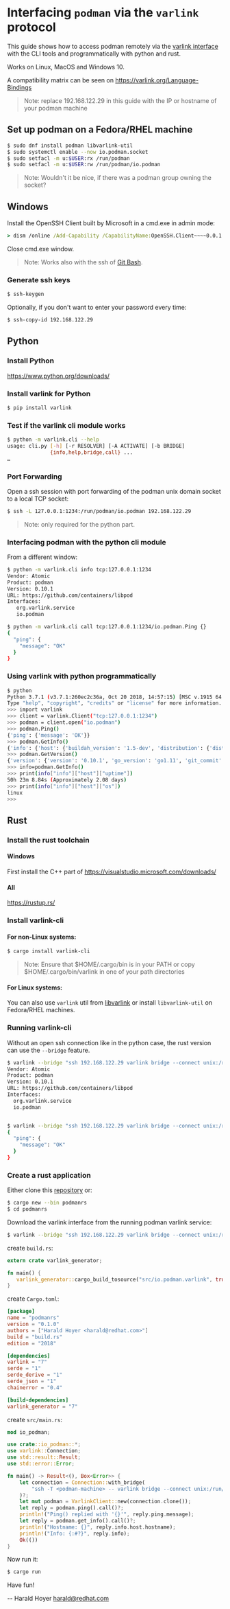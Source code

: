 # Interfacing `podman` via the `varlink` protocol

This guide shows how to access podman remotely via the [varlink interface](https://varlink.org)
with the CLI tools and programmatically with python and rust.

Works on Linux, MacOS and Windows 10.

A compatibility matrix can be seen on https://varlink.org/Language-Bindings

> Note: replace 192.168.122.29 in this guide with the IP or hostname of your
> podman machine

## Set up podman on a Fedora/RHEL machine

~~~bash
$ sudo dnf install podman libvarlink-util
$ sudo systemctl enable --now io.podman.socket
$ sudo setfacl -m u:$USER:rx /run/podman
$ sudo setfacl -m u:$USER:rw /run/podman/io.podman
~~~

> Note: Wouldn't it be nice, if there was a podman group owning the socket?

## Windows
Install the OpenSSH Client built by Microsoft in a cmd.exe in admin mode:

~~~cmd
> dism /online /Add-Capability /CapabilityName:OpenSSH.Client~~~~0.0.1.0
~~~

Close cmd.exe window.

> Note: Works also with the ssh of [Git Bash](https://gitforwindows.org/).

### Generate ssh keys
~~~bash
$ ssh-keygen
~~~

Optionally, if you don't want to enter your password every time:
~~~bash
$ ssh-copy-id 192.168.122.29
~~~

## Python

### Install Python
https://www.python.org/downloads/

### Install varlink for Python

~~~bash
$ pip install varlink
~~~

### Test if the varlink cli module works

~~~bash
$ python -m varlink.cli --help
usage: cli.py [-h] [-r RESOLVER] [-A ACTIVATE] [-b BRIDGE]
              {info,help,bridge,call} ...
…
~~~

### Port Forwarding

Open a ssh session with port forwarding of the podman unix domain socket to a local TCP socket:

~~~bash
$ ssh -L 127.0.0.1:1234:/run/podman/io.podman 192.168.122.29
~~~

> Note: only required for the python part.

### Interfacing podman with the python cli module

From a different window:

~~~bash
$ python -m varlink.cli info tcp:127.0.0.1:1234
Vendor: Atomic
Product: podman
Version: 0.10.1
URL: https://github.com/containers/libpod
Interfaces:
   org.varlink.service
   io.podman

$ python -m varlink.cli call tcp:127.0.0.1:1234/io.podman.Ping {}
{
  "ping": {
    "message": "OK"
  }
}
~~~

### Using varlink with python programmatically
~~~bash
$ python
Python 3.7.1 (v3.7.1:260ec2c36a, Oct 20 2018, 14:57:15) [MSC v.1915 64 bit (AMD64)] on win32
Type "help", "copyright", "credits" or "license" for more information.
>>> import varlink
>>> client = varlink.Client("tcp:127.0.0.1:1234")
>>> podman = client.open("io.podman")
>>> podman.Ping()
{'ping': {'message': 'OK'}}
>>> podman.GetInfo()
{'info': {'host': {'buildah_version': '1.5-dev', 'distribution': {'distribution': 'fedora', 'version': '29'}, 'mem_free': 2158669824, 'mem_total': 4133470208, 'swap_free': 4269797376, 'swap_total': 0, 'arch': 'amd64', 'cpus': 2, 'hostname': 'FedVM-29', 'kernel': '4.18.17-300.fc29.x86_64', 'os': 'linux', 'uptime': '50h 22m 0.38s (Approximately 2.08 days)'}, 'registries': ['docker.io', 'registry.fedoraproject.org', 'quay.io', 'registry.access.redhat.com', 'registry.centos.org'], 'insecure_registries': [], 'store': {'containers': 0, 'images': 0, 'graph_driver_name': 'overlay', 'graph_driver_options': 'overlay.mountopt=nodev, overlay.override_kernel_check=true', 'graph_root': '/var/lib/containers/storage', 'graph_status': {'backing_filesystem': 'extfs', 'native_overlay_diff': 'true', 'supports_d_type': 'true'}, 'run_root': '/var/run/containers/storage'}, 'podman': {'compiler': 'gc', 'go_version': 'go1.11', 'podman_version': '', 'git_commit': ''}}}
>>> podman.GetVersion()
{'version': {'version': '0.10.1', 'go_version': 'go1.11', 'git_commit': '', 'built': 0, 'os_arch': 'linux/amd64'}}
>>> info=podman.GetInfo()
>>> print(info["info"]["host"]["uptime"])
50h 23m 8.84s (Approximately 2.08 days)
>>> print(info["info"]["host"]["os"])
linux
>>>
~~~

## Rust

### Install the rust toolchain

#### Windows
First install the C++ part of https://visualstudio.microsoft.com/downloads/

#### All
https://rustup.rs/

### Install varlink-cli

#### For non-Linux systems:

~~~bash
$ cargo install varlink-cli
~~~

> Note: Ensure that $HOME/.cargo/bin is in your PATH or copy $HOME/.cargo/bin/varlink
> in one of your path directories  

#### For Linux systems:

You can also use `varlink` util from [libvarlink](https://github.com/varlink/libvarlink)
or install `libvarlink-util` on Fedora/RHEL machines.

### Running varlink-cli
Without an open ssh connection like in the python case, the rust version can use the `--bridge` feature.

~~~bash
$ varlink --bridge "ssh 192.168.122.29 varlink bridge --connect unix:/run/podman/io.podman" info
Vendor: Atomic
Product: podman
Version: 0.10.1
URL: https://github.com/containers/libpod
Interfaces:
  org.varlink.service
  io.podman


$ varlink --bridge "ssh 192.168.122.29 varlink bridge --connect unix:/run/podman/io.podman" call io.podman.Ping
{
  "ping": {
    "message": "OK"
  }
}
~~~

### Create a rust application

Either clone this [repository](https://github.com/haraldh/podmanrs) or:

~~~bash
$ cargo new --bin podmanrs
$ cd podmanrs
~~~

Download the varlink interface from the running podman varlink service:
 
~~~bash
$ varlink --bridge "ssh 192.168.122.29 varlink bridge --connect unix:/run/podman/io.podman" help io.podman > src/io.podman.varlink
~~~

create `build.rs`:
~~~rust
extern crate varlink_generator;

fn main() {
   varlink_generator::cargo_build_tosource("src/io.podman.varlink", true);
}
~~~

create `Cargo.toml`:
~~~toml
[package]
name = "podmanrs"
version = "0.1.0"
authors = ["Harald Hoyer <harald@redhat.com>"]
build = "build.rs"
edition = "2018"

[dependencies]
varlink = "7"
serde = "1"
serde_derive = "1"
serde_json = "1"
chainerror = "0.4"

[build-dependencies]
varlink_generator = "7"
~~~

create `src/main.rs`:
~~~rust
mod io_podman;

use crate::io_podman::*;
use varlink::Connection;
use std::result::Result;
use std::error::Error;

fn main() -> Result<(), Box<Error>> {
    let connection = Connection::with_bridge(
        "ssh -T <podman-machine> -- varlink bridge --connect unix:/run/podman/io.podman",
    )?;
    let mut podman = VarlinkClient::new(connection.clone());
    let reply = podman.ping().call()?;
    println!("Ping() replied with '{}'", reply.ping.message);
    let reply = podman.get_info().call()?;
    println!("Hostname: {}", reply.info.host.hostname);
    println!("Info: {:#?}", reply.info);
    Ok(())
}


~~~

Now run it:

~~~bash
$ cargo run
~~~

Have fun!

-- Harald Hoyer <harald@redhat.com>